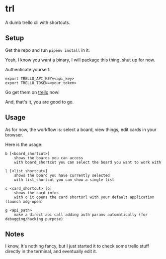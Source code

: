 # trl

A dumb trello cli with shortcuts.


## Setup

Get the repo and run `pipenv install` in it.

Yeah, I know you want a binary, I will package this thing, shut up for now.

Authenticate yourself:

    export TRELLO_API_KEY=<api_key>
    export TRELLO_TOKEN=<your_token>

Go get them on [trello](https://trello.com/app-key) now!

And, that's it, you are good to go.


## Usage

As for now,
the workflow is: select a board, view things, edit cards in your browser.

Here is the usage:

    b [<board_shortcut>]
        shows the boards you can access
        with board_shortcut you can select the board you want to work with

    l [<list_shortcut>]
        shows the board you have currently selected
        with list_shortcut you can show a single list

    c <card_shortcut> [o]
        shows the card infos
        with o it opens the card shortUrl with your default application (launch xdg-open)

    g <api_path>
        make a direct api call adding auth params automatically (for debugging/hacking purpose)


## Notes

I know, It's nothing fancy, but I just started it to check some trello stuff
directly in the terminal, and eventually edit it.

